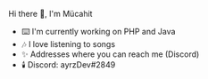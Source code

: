 Hi there 👋, I'm Mücahit

- ⌨️ I'm currently working on PHP and Java
- 🎶 I love listening to songs
- ✨ Addresses where you can reach me (Discord)
- 🕯️ Discord: ayrzDev#2849
